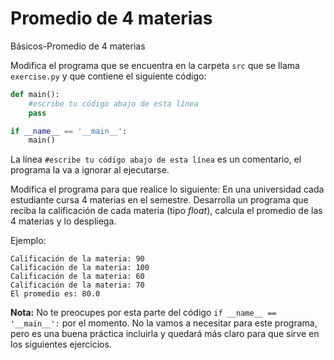 # Promedio de 4 materias
Básicos-Promedio de 4 materias

Modifica el programa que se encuentra en la carpeta `src` que se llama `exercise.py` y que contiene el siguiente código:

```python
def main():
    #escribe tu código abajo de esta línea
    pass

if __name__ == '__main__':
    main()
```

La línea `#escribe tu código abajo de esta línea` es un comentario, el programa la va a ignorar al ejecutarse.

Modifica el programa para que realice lo siguiente:
En una universidad cada estudiante cursa 4 materias en el semestre. Desarrolla un programa que reciba la calificación de cada materia (tipo <i>float</i>), calcula el promedio de las 4 materias y lo despliega.

Ejemplo:
```
Calificación de la materia: 90
Calificación de la materia: 100
Calificación de la materia: 60
Calificación de la materia: 70
El promedio es: 80.0
```

**Nota:** No te preocupes por esta parte del código `if __name__ == '__main__':` por el momento. No la vamos a necesitar para este programa, pero es una buena práctica incluirla y quedará más claro para que sirve en los siguientes ejercicios.
